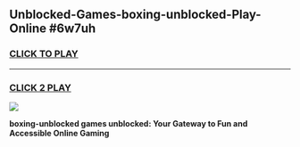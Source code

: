 
## Unblocked-Games-boxing-unblocked-Play-Online #6w7uh
<h3>
<a href="https://news.freeplayer.one?title=boxing-unblocked&ref=3">CLICK TO PLAY</a></h3>
<hr>

<h3>
<a href="https://news.freeplayer.one?title=boxing-unblocked&ref=3">CLICK 2 PLAY</a>
  
</h3>

<a href="https://news.freeplayer.one?title=boxing-unblocked&ref=3"><img src="https://clearcache.store/games.png"></a>


**boxing-unblocked games unblocked: Your Gateway to Fun and Accessible Online Gaming**
